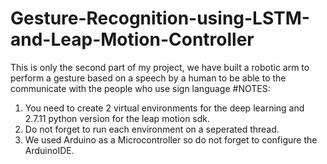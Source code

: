 # Gesture-Recognition-using-LSTM-and-Leap-Motion-Controller
This is only the second part of my project, we have built a robotic arm to perform a gesture based on a speech by a human to be able to the communicate with the people who use sign language 
#NOTES:
1. You need to create 2 virtual environments for the deep learning and 2.7.11 python version for the leap motion sdk.
2. Do not forget to run each environment on a seperated thread.
3. We used Arduino as a Microcontroller so do not forget to configure the ArduinoIDE.
